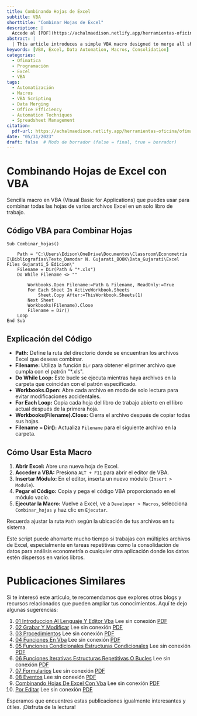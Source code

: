 ```yaml
---
title: Combinando Hojas de Excel
subtitle: VBA
shorttitle: "Combinar Hojas de Excel"
description: |
  Accede al [PDF](https://achalmaedison.netlify.app/herramientas-oficina/ofimatica/2023-05-31-combinando-hojas-de-excel-con-vba/index.pdf) completo aquí.
abstract: |
  | This article introduces a simple VBA macro designed to merge all sheets from multiple Excel files into a single workbook. The macro automates the process of data consolidation, which is particularly useful for repetitive tasks in econometrics or any field requiring data aggregation from various sources. The method involves opening each file in read-only mode, copying all sheets to a target workbook, and then closing the source workbook to proceed to the next file in the directory.
keywords: [VBA, Excel, Data Automation, Macros, Consolidation]
categories:
  - Ofimatica
  - Programación
  - Excel
  - VBA
tags:
  - Automatización
  - Macros
  - VBA Scripting
  - Data Merging
  - Office Efficiency
  - Automation Techniques
  - Spreadsheet Management
citation:
  pdf-url: https://achalmaedison.netlify.app/herramientas-oficina/ofimatica/2023-05-31-combinando-hojas-de-excel-con-vba/index.pdf
date: "05/31/2023"
draft: false  # Modo de borrador (false = final, true = borrador)
---
```








# Combinando Hojas de Excel con VBA

Sencilla macro en VBA (Visual Basic for Applications) que puedes usar para combinar todas las hojas de varios archivos Excel en un solo libro de trabajo.

## Código VBA para Combinar Hojas

``` {.default}
Sub Combinar_hojas()

    Path = "C:\Users\Edison\OneDrive\Documentos\Classroom\Econometría I\Bibliografías\Texto_Damodar N. Gujarati_BOOK\Data_Gujarati\Excel Files Gujarati_5 Edicion\"
    Filename = Dir(Path & "*.xls")
    Do While Filename <> ""
    
        Workbooks.Open Filename:=Path & Filename, ReadOnly:=True
        For Each Sheet In ActiveWorkbook.Sheets
            Sheet.Copy After:=ThisWorkbook.Sheets(1)
        Next Sheet
        Workbooks(Filename).Close
        Filename = Dir()
    Loop
End Sub
```

## Explicación del Código

-   **Path:** Define la ruta del directorio donde se encuentran los archivos Excel que deseas combinar.
-   **Filename:** Utiliza la función `Dir` para obtener el primer archivo que cumpla con el patrón "\*.xls".
-   **Do While Loop:** Este bucle se ejecuta mientras haya archivos en la carpeta que coincidan con el patrón especificado.
-   **Workbooks.Open:** Abre cada archivo en modo de solo lectura para evitar modificaciones accidentales.
-   **For Each Loop:** Copia cada hoja del libro de trabajo abierto en el libro actual después de la primera hoja.
-   **Workbooks(Filename).Close:** Cierra el archivo después de copiar todas sus hojas.
-   **Filename = Dir():** Actualiza `Filename` para el siguiente archivo en la carpeta.

## Cómo Usar Esta Macro

1.  **Abrir Excel:** Abre una nueva hoja de Excel.
2.  **Acceder a VBA:** Presiona `ALT + F11` para abrir el editor de VBA.
3.  **Insertar Módulo:** En el editor, inserta un nuevo módulo (`Insert > Module`).
4.  **Pegar el Código:** Copia y pega el código VBA proporcionado en el módulo vacío.
5.  **Ejecutar la Macro:** Vuelve a Excel, ve a `Developer > Macros`, selecciona `Combinar_hojas` y haz clic en `Ejecutar`.

Recuerda ajustar la ruta `Path` según la ubicación de tus archivos en tu sistema.

Este script puede ahorrarte mucho tiempo si trabajas con múltiples archivos de Excel, especialmente en tareas repetitivas como la consolidación de datos para análisis econometría o cualquier otra aplicación donde los datos estén dispersos en varios libros.


# Publicaciones Similares

Si te interesó este artículo, te recomendamos que explores otros blogs y recursos relacionados que pueden ampliar tus conocimientos. Aquí te dejo algunas sugerencias:


1. [01 Introduccion Al Lenguaje Y Editor Vba](https://achalmaedison.netlify.app/herramientas-oficina/ofimatica/2022-12-05-01-introduccion-al-lenguaje-y-editor-vba) Lee sin conexión [PDF](https://achalmaedison.netlify.app/herramientas-oficina/ofimatica/2022-12-05-01-introduccion-al-lenguaje-y-editor-vba/index.pdf)
2. [02 Grabar Y Modificar](https://achalmaedison.netlify.app/herramientas-oficina/ofimatica/2022-12-12-02-grabar-y-modificar) Lee sin conexión [PDF](https://achalmaedison.netlify.app/herramientas-oficina/ofimatica/2022-12-12-02-grabar-y-modificar/index.pdf)
3. [03 Procedimientos](https://achalmaedison.netlify.app/herramientas-oficina/ofimatica/2022-12-19-03-procedimientos) Lee sin conexión [PDF](https://achalmaedison.netlify.app/herramientas-oficina/ofimatica/2022-12-19-03-procedimientos/index.pdf)
4. [04 Funciones En Vba](https://achalmaedison.netlify.app/herramientas-oficina/ofimatica/2022-12-26-04-funciones-en-vba) Lee sin conexión [PDF](https://achalmaedison.netlify.app/herramientas-oficina/ofimatica/2022-12-26-04-funciones-en-vba/index.pdf)
5. [05 Funciones Condicionales Estructuras Condicionales](https://achalmaedison.netlify.app/herramientas-oficina/ofimatica/2023-01-02-05-funciones-condicionales-estructuras-condicionales) Lee sin conexión [PDF](https://achalmaedison.netlify.app/herramientas-oficina/ofimatica/2023-01-02-05-funciones-condicionales-estructuras-condicionales/index.pdf)
6. [06 Funciones Iterativas Estructuras Repetitivas O Bucles](https://achalmaedison.netlify.app/herramientas-oficina/ofimatica/2023-01-09-06-funciones-iterativas-estructuras-repetitivas-o-bucles) Lee sin conexión [PDF](https://achalmaedison.netlify.app/herramientas-oficina/ofimatica/2023-01-09-06-funciones-iterativas-estructuras-repetitivas-o-bucles/index.pdf)
7. [07 Formularios](https://achalmaedison.netlify.app/herramientas-oficina/ofimatica/2023-01-16-07-formularios) Lee sin conexión [PDF](https://achalmaedison.netlify.app/herramientas-oficina/ofimatica/2023-01-16-07-formularios/index.pdf)
8. [08 Eventos](https://achalmaedison.netlify.app/herramientas-oficina/ofimatica/2023-01-23-08-eventos) Lee sin conexión [PDF](https://achalmaedison.netlify.app/herramientas-oficina/ofimatica/2023-01-23-08-eventos/index.pdf)
9. [Combinando Hojas De Excel Con Vba](https://achalmaedison.netlify.app/herramientas-oficina/ofimatica/2023-05-31-combinando-hojas-de-excel-con-vba) Lee sin conexión [PDF](https://achalmaedison.netlify.app/herramientas-oficina/ofimatica/2023-05-31-combinando-hojas-de-excel-con-vba/index.pdf)
10. [Por Editar](https://achalmaedison.netlify.app/herramientas-oficina/ofimatica/2024-03-31-por-editar) Lee sin conexión [PDF](https://achalmaedison.netlify.app/herramientas-oficina/ofimatica/2024-03-31-por-editar/index.pdf)


Esperamos que encuentres estas publicaciones igualmente interesantes y útiles. ¡Disfruta de la lectura!

